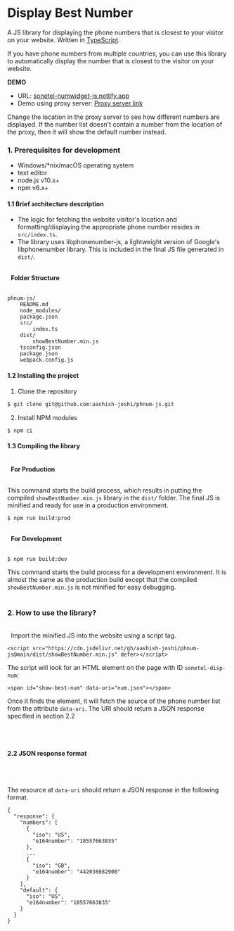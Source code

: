 # Display Best Number

A JS library for displaying the phone numbers that is closest to your visitor on your website. Written in [TypeScript](https://www.typescriptlang.org/).

If you have phone numbers from multiple countries, you can use this library to automatically display the number that is closest to the visitor on your website.

**DEMO**

* URL: [sonetel-numwidget-js.netlify.app](https://sonetel-numwidget-js.netlify.app)
* Demo using proxy server: [Proxy server link](https://proxy-lon.hidemyass-freeproxy.com/proxy/en-in/aHR0cHM6Ly9zb25ldGVsLW51bXdpZGdldC1qcy5uZXRsaWZ5LmFwcC8)

Change the location in the proxy server to see how different numbers are displayed. If the number list doesn't contain a number from the location of the proxy, then it will show the default number instead.

### 1. Prerequisites for development

- Windows/*nix/macOS operating system
- text editor
- node.js v10.x+
- npm v6.x+

#### 1.1 Brief architecture description

* The logic for fetching the website visitor's location and formatting/displaying the appropriate phone number resides in ```src/index.ts```.
* The library uses libphonenumber-js, a lightweight version of Google's libphonenumber library. This is included in the final JS file generated in ```dist/```.

<br>&nbsp;
**Folder Structure**
<br>&nbsp;
```
phnum-js/
    README.md
    node_modules/
    package.json
    src/
        index.ts
    dist/
        showBestNumber.min.js
    tsconfig.json
    package.json
    webpack.config.js
```


#### 1.2 Installing the project

1. Clone the repository
```bash
$ git clone git@github.com:aashish-joshi/phnum-js.git
```
2. Install NPM modules
```
$ npm ci
```

#### 1.3 Compiling the library

<br>&nbsp;
**For Production**
<br>&nbsp;

This command starts the build process, which results in putting the compiled `showBestNumber.min.js` library in the `dist/` folder. The final JS is minified and ready for use in a production environment.

```
$ npm run build:prod
```

<br>&nbsp;
**For Development**
<br>&nbsp;

```
$ npm run build:dev
```

This command starts the build process for a development environment. It is almost the same as the production build except that the compiled `showBestNumber.min.js` is not minified for easy debugging.
<br>&nbsp;

### 2. How to use the library?
<br>&nbsp;
Import the minified JS into the website using a script tag.

```
<script src="https://cdn.jsdelivr.net/gh/aashish-joshi/phnum-js@main/dist/showBestNumber.min.js" defer></script>
```

The script will look for an HTML element on the page with ID ```sonetel-disp-num```:
```
<span id="show-best-num" data-uri="num.json"></span>
```

Once it finds the element, it will fetch the source of the phone number list from the attribute ```data-uri```. The URI should return a JSON response specified in section 2.2

<br>&nbsp;

#### 2.2 JSON response format
<br>&nbsp;

The resource at ```data-uri``` should return a JSON response in the following format.

```
{
  "response": {
    "numbers": [
      {
        "iso": "US",
        "e164number": "18557663835"
      },
      ...
      {
        "iso": "GB",
        "e164number": "442036082900"
      }
    ],
    "default": {
      "iso": "US",
      "e164number": "18557663835"
    }
  }
}
```
